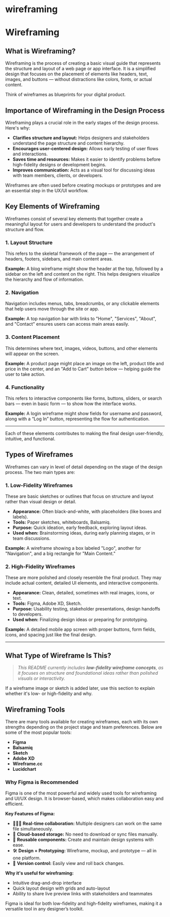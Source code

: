 # wireframing
# Wireframing

## What is Wireframing?

Wireframing is the process of creating a basic visual guide that represents the structure and layout of a web page or app interface. It is a simplified design that focuses on the placement of elements like headers, text, images, and buttons — without distractions like colors, fonts, or actual content.

Think of wireframes as blueprints for your digital product.

## Importance of Wireframing in the Design Process

Wireframing plays a crucial role in the early stages of the design process. Here's why:

- **Clarifies structure and layout:** Helps designers and stakeholders understand the page structure and content hierarchy.
- **Encourages user-centered design:** Allows early testing of user flows and interactions.
- **Saves time and resources:** Makes it easier to identify problems before high-fidelity designs or development begins.
- **Improves communication:** Acts as a visual tool for discussing ideas with team members, clients, or developers.

Wireframes are often used before creating mockups or prototypes and are an essential step in the UX/UI workflow.

## Key Elements of Wireframing

Wireframes consist of several key elements that together create a meaningful layout for users and developers to understand the product's structure and flow.

### 1. Layout Structure

This refers to the skeletal framework of the page — the arrangement of headers, footers, sidebars, and main content areas.

**Example:** A blog wireframe might show the header at the top, followed by a sidebar on the left and content on the right. This helps designers visualize the hierarchy and flow of information.

### 2. Navigation

Navigation includes menus, tabs, breadcrumbs, or any clickable elements that help users move through the site or app.

**Example:** A top navigation bar with links to "Home", "Services", "About", and "Contact" ensures users can access main areas easily.

### 3. Content Placement

This determines where text, images, videos, buttons, and other elements will appear on the screen.

**Example:** A product page might place an image on the left, product title and price in the center, and an "Add to Cart" button below — helping guide the user to take action.

### 4. Functionality

This refers to interactive components like forms, buttons, sliders, or search bars — even in basic form — to show how the interface works.

**Example:** A login wireframe might show fields for username and password, along with a “Log In” button, representing the flow for authentication.

---

Each of these elements contributes to making the final design user-friendly, intuitive, and functional.

## Types of Wireframes

Wireframes can vary in level of detail depending on the stage of the design process. The two main types are:

### 1. Low-Fidelity Wireframes

These are basic sketches or outlines that focus on structure and layout rather than visual design or detail.

- **Appearance:** Often black-and-white, with placeholders (like boxes and labels).
- **Tools:** Paper sketches, whiteboards, Balsamiq.
- **Purpose:** Quick ideation, early feedback, exploring layout ideas.
- **Used when:** Brainstorming ideas, during early planning stages, or in team discussions.

**Example:** A wireframe showing a box labeled "Logo", another for "Navigation", and a big rectangle for "Main Content."

### 2. High-Fidelity Wireframes

These are more polished and closely resemble the final product. They may include actual content, detailed UI elements, and interactive components.

- **Appearance:** Clean, detailed, sometimes with real images, icons, or text.
- **Tools:** Figma, Adobe XD, Sketch.
- **Purpose:** Usability testing, stakeholder presentations, design handoffs to developers.
- **Used when:** Finalizing design ideas or preparing for prototyping.

**Example:** A detailed mobile app screen with proper buttons, form fields, icons, and spacing just like the final design.

---

## What Type of Wireframe Is This?

> _This README currently includes **low-fidelity wireframe concepts**, as it focuses on structure and foundational ideas rather than polished visuals or interactivity._

If a wireframe image or sketch is added later, use this section to explain whether it's low- or high-fidelity and why.

## Wireframing Tools

There are many tools available for creating wireframes, each with its own strengths depending on the project stage and team preferences. Below are some of the most popular tools:

- **Figma**
- **Balsamiq**
- **Sketch**
- **Adobe XD**
- **Wireframe.cc**
- **Lucidchart**

### Why Figma is Recommended

Figma is one of the most powerful and widely used tools for wireframing and UI/UX design. It is browser-based, which makes collaboration easy and efficient.

**Key Features of Figma:**
- 🧑‍🤝‍🧑 **Real-time collaboration:** Multiple designers can work on the same file simultaneously.
- 📁 **Cloud-based storage:** No need to download or sync files manually.
- 🧩 **Reusable components:** Create and maintain design systems with ease.
- 🛠️ **Design + Prototyping:** Wireframe, mockup, and prototype — all in one platform.
- 🔁 **Version control:** Easily view and roll back changes.

**Why it's useful for wireframing:**
- Intuitive drag-and-drop interface
- Quick layout design with grids and auto-layout
- Ability to share live preview links with stakeholders and teammates

Figma is ideal for both low-fidelity and high-fidelity wireframes, making it a versatile tool in any designer’s toolkit.
